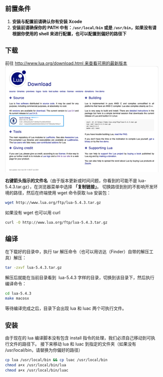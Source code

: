 ## 前置条件

1. **安装与配置前请确认你有安装 Xcode**
2. **安装前请确保你的 PATH 中有：`/usr/local/bin` 或是 `/usr/bin`，如果没有请根据你使用的 shell 来进行配置，也可以配置到偏好的路径下**

## 下载

前往 http://www.lua.org/download.html 来查看可用的最新版本
![](assets/image_20211015121714.png)

**右键箭头指示的文件名**（由于版本更新或时间问题，你看到的可能不是 lua-5.4.3.tar.gz），在浏览器菜单中选择 **「复制链接」**。
切换路径到别的不影响开发环境的路径，然后在终端使用 wget 命令获取 lua 安装包：

```bash
wget http://www.lua.org/ftp/lua-5.4.3.tar.gz
```

如果没有 wget 也可以用 curl

```bash
curl -O http://www.lua.org/ftp/lua-5.4.3.tar.gz
```

## 编译

在下载好的目录中，执行 tar 解压命令（也可以用访达（Finder）自带的解压工具）解压：

```bash
tar -zxvf lua-5.4.3.tar.gz
```

解压后就能在当前目录看到  lua-5.4.3 字样的目录，切换到该目录下，然后执行编译命令：

```bash
cd lua-5.4.3
make macosx
```

等待编译完成之后，目录下会出现 lua 和 luac 两个可执行文件。

## 安装

由于现在的 lua 编译脚本没有包含 install 指令的处理，我们必须自己移动到可执行文件的路径下。
接下来移动 lua 和 luac 到指定的文件夹（如果没有 /usr/local/bin，请替换为你偏好的路径）

```bash
cp lua /usr/local/bin && cp luac /usr/local/bin
chmod a+x /usr/local/bin/lua
chmod a+x /usr/local/bin/luac
```
